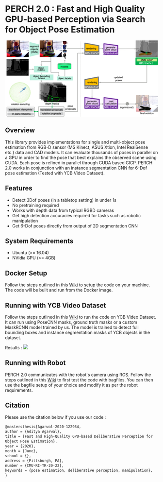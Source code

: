 # PERCH 2.0 : Fast and High Quality GPU-based Perception via Search for Object Pose Estimation

![Image of 6-Dof](images/6dof_flow.png)

Overview
--------
This library provides implementations for single and multi-object pose estimation from RGB-D sensor (MS Kinect, ASUS Xtion, Intel RealSense etc.) data and CAD models. It can evaluate thousands of poses in parallel on a GPU in order to find the pose that best explains the observed scene using CUDA. Each pose is refined in parallel through CUDA based GICP. PERCH 2.0 works in conjunction with an instance segmentation CNN for 6-Dof pose estimation (Tested with YCB Video Dataset).

Features
------------
* Detect 3Dof poses (in a tabletop setting) in under 1s
* No pretraining required
* Works with depth data from typical RGBD cameras
* Get high detection accuracies required for tasks such as robotic manipulation 
* Get 6-Dof poses directly from output of 2D segmentation CNN

System Requirements
------------
- Ubuntu (>= 16.04) 
- NVidia GPU (>= 4GB)

Docker Setup
------------
Follow the steps outlined in this [Wiki](https://github.com/SBPL-Cruz/perception/wiki/Running-With-Docker#using-docker-image) to setup the code on your machine. The code will be built and run from the Docker image.

Running with YCB Video Dataset
-----------------------
Follow the steps outlined in this [Wiki](https://github.com/SBPL-Cruz/perception/wiki/Running-With-Docker#running-6-dof--ycb_video_dataset) to run the code on YCB Video Dataset. It can run using PoseCNN masks, ground truth masks or a custom MaskRCNN model trained by us. The model is trained to detect full bounding boxes and instance segmentation masks of YCB objects in the dataset.

Results : 
![](https://cdn.mathpix.com/snip/images/oUibumUIATzIIYEr81i_wcgp7rs0HyF109AcUCspE3Q.original.fullsize.png)

Running with Robot
------------------
PERCH 2.0 communicates with the robot's camera using ROS. Follow the steps outlined in this [Wiki](https://github.com/SBPL-Cruz/perception/wiki/Running-on-Robot) to first test the code with bagfiles. You can then use the bagfile setup of your choice and modify it as per the robot requirements.

Citation
----
Please use the citation below if you use our code :
```
@mastersthesis{Agarwal-2020-122934,
author = {Aditya Agarwal},
title = {Fast and High-Quality GPU-based Deliberative Perception for Object Pose Estimation},
year = {2020},
month = {June},
school = {},
address = {Pittsburgh, PA},
number = {CMU-RI-TR-20-22},
keywords = {pose estimation, deliberative perception, manipulation},
}
```
